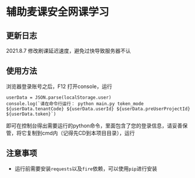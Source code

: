 # 辅助麦课安全网课学习

## 更新日志

2021.8.7 修改刷课延迟速度，避免过快导致服务器不认

## 使用方法

浏览器登录账号之后，F12 打开console，运行

```
userData = JSON.parse(localStorage.user)
console.log(`请在命令行运行： python main.py token_mode ${userData.tenantCode} ${userData.userId} ${userData.preUserProjectId} ${userData.token}`)
```

即可在控制台得出需要运行的python命令，里面包含了您的登录信息，请妥善保管，将它复制到cmd内（记得先CD到本项目目录），运行

## 注意事项

- 运行前需要安装`requests`以及`fire`依赖，可以使用`pip`进行安装
